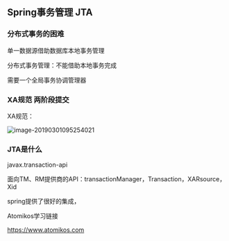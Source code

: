 ## Spring事务管理 JTA

### 分布式事务的困难

单一数据源借助数据库本地事务管理

分布式事务管理：不能借助本地事务完成



需要一个全局事务协调管理器

### XA规范 两阶段提交

XA规范：

![image-20190301095254021](/Users/shenyi/Project/learning/JavaGuide/Java高级网易直播/img/image-20190301095254021.png)

### JTA是什么



javax.transaction-api

面向TM、RM提供商的API：transactionManager，Transaction，XARsource，Xid



spring提供了很好的集成，



Atomikos学习链接

https://www.atomikos.com